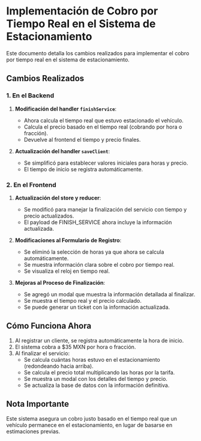 # Implementación de Cobro por Tiempo Real en el Sistema de Estacionamiento

Este documento detalla los cambios realizados para implementar el cobro por tiempo real en el sistema de estacionamiento.

## Cambios Realizados

### 1. En el Backend

1. **Modificación del handler `finishService`**:
   - Ahora calcula el tiempo real que estuvo estacionado el vehículo.
   - Calcula el precio basado en el tiempo real (cobrando por hora o fracción).
   - Devuelve al frontend el tiempo y precio finales.

2. **Actualización del handler `saveClient`**:
   - Se simplificó para establecer valores iniciales para horas y precio.
   - El tiempo de inicio se registra automáticamente.

### 2. En el Frontend

1. **Actualización del store y reducer**:
   - Se modificó para manejar la finalización del servicio con tiempo y precio actualizados.
   - El payload de FINISH_SERVICE ahora incluye la información actualizada.

2. **Modificaciones al Formulario de Registro**:
   - Se eliminó la selección de horas ya que ahora se calcula automáticamente.
   - Se muestra información clara sobre el cobro por tiempo real.
   - Se visualiza el reloj en tiempo real.

3. **Mejoras al Proceso de Finalización**:
   - Se agregó un modal que muestra la información detallada al finalizar.
   - Se muestra el tiempo real y el precio calculado.
   - Se puede generar un ticket con la información actualizada.

## Cómo Funciona Ahora

1. Al registrar un cliente, se registra automáticamente la hora de inicio.
2. El sistema cobra a $35 MXN por hora o fracción.
3. Al finalizar el servicio:
   - Se calcula cuántas horas estuvo en el estacionamiento (redondeando hacia arriba).
   - Se calcula el precio total multiplicando las horas por la tarifa.
   - Se muestra un modal con los detalles del tiempo y precio.
   - Se actualiza la base de datos con la información definitiva.

## Nota Importante

Este sistema asegura un cobro justo basado en el tiempo real que un vehículo permanece en el estacionamiento, en lugar de basarse en estimaciones previas.

